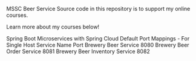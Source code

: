 MSSC Beer Service
Source code in this repository is to support my online courses.

Learn more about my courses below!

Spring Boot Microservices with Spring Cloud
Default Port Mappings - For Single Host
Service Name	Port
Brewery Beer Service	8080
Brewery Beer Order Service	8081
Brewery Beer Inventory Service	8082